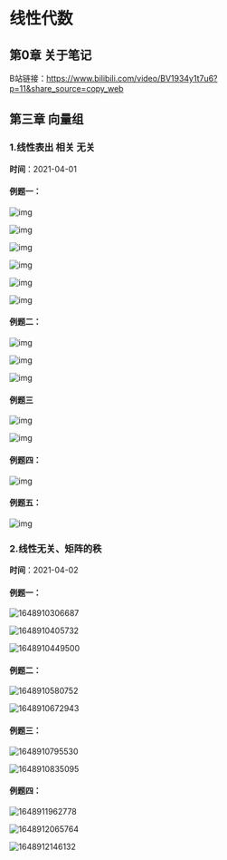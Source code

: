 # 线性代数

## 第0章 关于笔记

B站链接：https://www.bilibili.com/video/BV1934y1t7u6?p=11&share_source=copy_web

## 第三章 向量组

### 1.线性表出 相关 无关

**时间**：2021-04-01

#### 例题一：

![img](file:///C:/Users/35092/AppData/Local/Temp/msohtmlclip1/01/clip_image002.jpg)

![img](file:///C:/Users/35092/AppData/Local/Temp/msohtmlclip1/01/clip_image004.jpg)

![img](file:///C:/Users/35092/AppData/Local/Temp/msohtmlclip1/01/clip_image006.jpg)

![img](file:///C:/Users/35092/AppData/Local/Temp/msohtmlclip1/01/clip_image008.jpg)

![img](file:///C:/Users/35092/AppData/Local/Temp/msohtmlclip1/01/clip_image010.jpg)

 ![img](file:///C:/Users/35092/AppData/Local/Temp/msohtmlclip1/01/clip_image012.jpg)

####  例题二：

![img](file:///C:/Users/35092/AppData/Local/Temp/msohtmlclip1/01/clip_image014.jpg)

![img](file:///C:/Users/35092/AppData/Local/Temp/msohtmlclip1/01/clip_image016.jpg)

![img](file:///C:/Users/35092/AppData/Local/Temp/msohtmlclip1/01/clip_image018.jpg)

####  例题三

![img](file:///C:/Users/35092/AppData/Local/Temp/msohtmlclip1/01/clip_image020.jpg)

![img](file:///C:/Users/35092/AppData/Local/Temp/msohtmlclip1/01/clip_image022.jpg)

####  例题四：

![img](file:///C:/Users/35092/AppData/Local/Temp/msohtmlclip1/01/clip_image024.jpg)

#### 例题五：

![img](C:\Users\35092\AppData\Local\Temp\msohtmlclip1\01\clip_image025.png)

### 2.线性无关、矩阵的秩

**时间**：2021-04-02

#### 例题一：

![1648910306687](C:\Users\35092\AppData\Roaming\Typora\typora-user-images\1648910306687.png)

![1648910405732](C:\Users\35092\AppData\Roaming\Typora\typora-user-images\1648910405732.png)

![1648910449500](C:\Users\35092\AppData\Roaming\Typora\typora-user-images\1648910449500.png)

#### 例题二：

![1648910580752](C:\Users\35092\AppData\Roaming\Typora\typora-user-images\1648910580752.png)

![1648910672943](C:\Users\35092\AppData\Roaming\Typora\typora-user-images\1648910672943.png)

#### 例题三：

![1648910795530](C:\Users\35092\AppData\Roaming\Typora\typora-user-images\1648910795530.png)

![1648910835095](C:\Users\35092\AppData\Roaming\Typora\typora-user-images\1648910835095.png)

#### 例题四：

![1648911962778](C:\Users\35092\AppData\Roaming\Typora\typora-user-images\1648911962778.png)

![1648912065764](C:\Users\35092\AppData\Roaming\Typora\typora-user-images\1648912065764.png)

![1648912146132](C:\Users\35092\AppData\Roaming\Typora\typora-user-images\1648912146132.png)